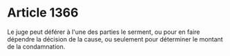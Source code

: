 # Article 1366

Le juge peut déférer à l'une des parties le serment, ou pour en faire dépendre la décision de la cause, ou seulement pour déterminer le montant de la condamnation.
